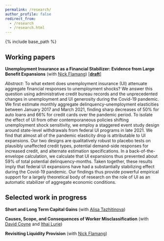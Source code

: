 ```yaml
---
permalink: /research/
author_profile: false
redirect_from:
  - /research
  - /research.html
---
```


{% include base_path %}

## Working papers

**Unemployment Insurance as a Financial Stabilizer: Evidence from Large Benefit Expansions** (with [Nick Flamang](https://nickflamang.github.io/))
[[**draft**]](/files/UI_Benefit_Expansions_and_Local_Financial_Distress.pdf)

*Abstract*: To what extent does unemployment insurance (UI) attenuate aggregate financial responses to unemployment shocks? We answer this question using administrative credit bureau records and the unprecedented changes in unemployment and UI generosity during the Covid-19 pandemic. We first estimate monthly aggregate delinquency-unemployment elasticities between January 2017 and March 2021, finding sharp decreases of 50% for auto loans and 66% for credit cards over the pandemic period. To isolate the effect of UI from other contemporaneous policies shifting unemployment shock sensitivity, we employ a staggered event study design around state-level withdrawals from federal UI programs in late 2021. We find that almost all of the pandemic elasticity drop is attributable to UI expansions. Our two designs are qualitatively robust to placebo tests on plausibly unaffected credit types, potential demand-side responses for increased credit, and alternate estimation specifications. In a back-of-the-envelope calculation, we calculate that UI expansions thus prevented about 59% of total potential delinquency-months. Taken together, these results imply that federal UI expansions have had a substantially stabilizing effect during the Covid-19 pandemic. Our findings thus provide powerful empirical support for a largely theoretical body of research on the role of UI as an automatic stabilizer of aggregate economic conditions.

## Selected work in progress

**Short and Long Term Capital Gains** (with [Alisa Tazhitinova](https://alisatns.weebly.com/))

**Causes, Scope, and Consequences of Worker Misclassification** (with [David Coyne](https://www.djcoyne.com/home) and [Ithai Lurie](https://sites.google.com/site/ithaizvilurie/))

**Revisiting Liquidity Provision** (with [Nick Flamang](https://nickflamang.github.io/))

<!--**Independent Contracting And Earnings Volatility** (with [Jesse Rothstein](https://eml.berkeley.edu/~jrothst/) and [Till von Wachter](http://www.econ.ucla.edu/tvwachter/))-->

<!--**The Disposition Effect and the Character of Reference Dependence: Theory and Evidence** (with [Youssef Benzarti](https://www.benzarti.com/), [Alex Gelber](https://users.nber.org/~agelber/), [Daniel Reck](https://www.danreck.com/), [Alisa Tazhitinova](https://alisatns.weebly.com/), and [Pat Langetieg](https://www.nber.org/people/patrick_langetieg))-->
